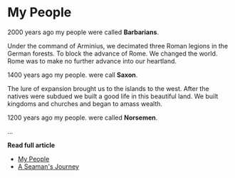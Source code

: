 # My People


2000 years ago my people were called **Barbarians**.

Under the command of  Arminius, we decimated three Roman legions in the German
forests. To block the advance of Rome.  We changed the world.  Rome was to make
no further advance into our heartland.

1400 years ago my people. were call **Saxon**.

The lure of expansion brought us to the islands to the west.  After the natives
were subdued we built a good life in this beautiful land.  We built kingdoms and
churches and began to amass wealth.

1200 years ago my people. were called **Norsemen**.              

...

**Read full article**

* [My People](https://seamansguide.com/book/journey/MyPeople.md)
* [A Seaman's Journey](https://seamansguide.com/book/4)

